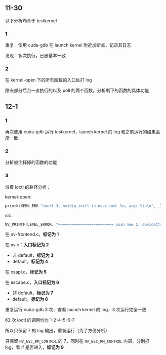 ## 11-30

以下分析均基于 testkernel

### 1

重复：使用 cuda-gdb 在 launch kernel 附近加断点，记录其日志

发现：多次执行，日志基本一致

### 2 

在 kernel-open 下的所有函数的入口处打 log

除去部分后台一直执行的以及 poll 的两个函数，分析剩下的函数的具体功能

## 12-1

### 1

再次使用 cuda-gdb 运行 testkernel，launch kernel 的 log 和之前运行的结果高度一致

### 2 

分析被注释掉的函数的功能

### 3

沿着 ioctl 的路径分析：

kernel-open:

```c
printk(KERN_ERR "ioctl 3. nvidia_ioctl in nv.c cmd: %u, arg: %lu\n", _IOC_NR(cmd), i_arg);
```

src:

```c
NV_PRINTF(LEVEL_ERROR, "========================= xuao new 1. deviceCtrlCmdHostGetCapsV2_IMPL in kern_bus_ctrl.c\n");
```

在 nv-frontend.c，**标记为 1**

在 nv.c：**入口标记为 2**

+ 非 default，**标记为 3**
+ default，**标记为 4**

在 osapi.c，**标记为 5**

在 escape.c，**入口标记为 6**

+ 非 default，**标记为 7**
+ default，**标记为 8**

重复运行 cuda-gdb 3 次，查看 launch kernel 的 log，3 次运行完全一致

62 次 ioctl 的调用均为 1-2-4-5-6-7

所以只保留 7 的 log 输出，重新运行（为了方便分析）

只保留 `NV_ESC_RM_CONTROL` 的 7，同时在 `NV_ESC_RM_CONTROL` 内部，分别打 log，看 if 是否进入，**标记为 9**

